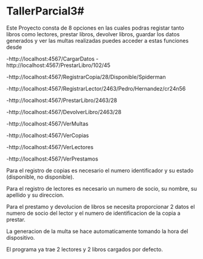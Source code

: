 # TallerParcial3#

Este Proyecto consta de 8 opciones en las cuales podras registar tanto libros como lectores, prestar libros, devolver libros, guardar los datos generados y ver las multas realizadas
puedes acceder a estas funciones desde

-http://localhost:4567/CargarDatos 
-http://localhost:4567/PrestarLibro/102/45

-http://localhost:4567/RegistrarCopia/28/Disponible/Spiderman

-http://localhost:4567/RegistrarLector/2463/Pedro/Hernandez/cr24n56

-http://localhost:4567/PrestarLibro/2463/28

-http://localhost:4567/DevolverLibro/2463/28

-http://localhost:4567/VerMultas

-http://localhost:4567/VerCopias

-http://localhost:4567/VerLectores

-http://localhost:4567/VerPrestamos


Para el registro de copias es necesario el numero identificador y su estado (disponible, no disponible).

Para el registro de lectores es necesario un numero de socio, su nombre, su apellido y su direccion.

Para el prestamo y devolucion de libros se necesita proporcionar 2 datos el numero de socio del lector y el numero de identificacion de la copia a prestar.

La generacion de la multa se hace automaticamente tomando la hora del dispositivo.

El programa ya trae 2 lectores y 2 libros cargados por defecto.
